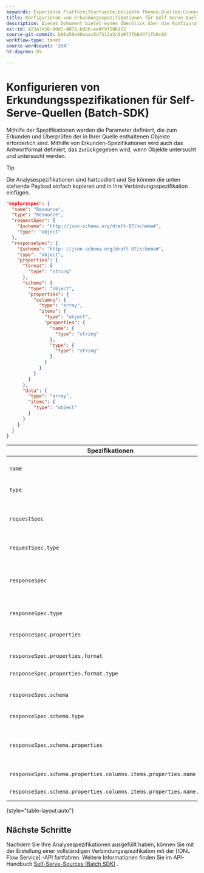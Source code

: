 ```yaml
---
keywords: Experience Platform;Startseite;beliebte Themen;Quellen;Connectoren;Quell-Connectoren;Quellen-SDK;SDK
title: Konfigurieren von Erkundungsspezifikationen für Self-Serve-Quellen (Batch-SDK)
description: Dieses Dokument bietet einen Überblick über die Konfigurationen, die Sie für die Verwendung von Self-Serve-Quellen (Batch SDK) vorbereiten müssen.
exl-id: 423a7e56-9dd1-4071-bd26-ee4f9f206122
source-git-commit: b66a50e40aaac8df312a2c9a977fb8d4f1fb0c80
workflow-type: tm+mt
source-wordcount: '254'
ht-degree: 6%

---
```


# Konfigurieren von Erkundungsspezifikationen für Self-Serve-Quellen (Batch-SDK)

Mithilfe der Spezifikationen werden die Parameter definiert, die zum Erkunden und Überprüfen der in Ihrer Quelle enthaltenen Objekte erforderlich sind. Mithilfe von Erkunden-Spezifikationen wird auch das Antwortformat definiert, das zurückgegeben wird, wenn Objekte untersucht und untersucht werden.

>[!TIP]
>
>Die Analysespezifikationen sind hartcodiert und Sie können die unten stehende Payload einfach kopieren und in Ihre Verbindungsspezifikation einfügen.

```json
"exploreSpec": {
  "name": "Resource",
  "type": "Resource",
  "requestSpec": {
    "$schema": "http://json-schema.org/draft-07/schema#",
    "type": "object"
  },
  "responseSpec": {
    "$schema": "http: //json-schema.org/draft-07/schema#",
    "type": "object",
    "properties": {
      "format": {
        "type": "string"
      },
      "schema": {
        "type": "object",
        "properties": {
          "columns": {
            "type": "array",
            "items": {
              "type": "object",
              "properties": {
                "name": {
                  "type": "string"
                },
                "type": {
                  "type": "string"
                }
              }
            }
          }
        }
      },
      "data": {
        "type": "array",
        "items": {
          "type": "object"
        }
      }
    }
  }
}
```

| Spezifikationen | Beschreibung | Beispiel |
| --- | --- | --- |
| `name` | Definiert den Namen oder die Kennung der Explorationsspezifikation. | `Resource` |
| `type` | Definiert den Typ der Analysespezifikation. | `Resource` |
| `requestSpec` | Enthält die Parameter, die zum Erkunden von Objekten in der Verbindung erforderlich sind. |
| `requestSpec.type` | Definiert den Datentyp der Anforderungsspezifikation. | `object` |
| `responseSpec` | Enthält die Parameter, die das Format der Antwortnachricht definieren, die bei einem Erkundungsaufruf zurückgegeben wird. |
| `responseSpec.type` | Definiert den Datentyp der Antwortspezifikation. | `object` |
| `responseSpec.properties` | Enthält Informationen zur Formatierung der Antwortnachricht. |
| `responseSpec.properties.format` | Definiert die Formatierung des Antwortschemas. | `object` |
| `responseSpec.properties.format.type` | Definiert den Datentyp von Eigenschaften. | `string` |
| `responseSpec.schema` | Enthält Informationen zur Formatierung des Antwortschemas. |
| `responseSpec.schema.type` | Definiert den Datentyp des Schemas. | `object` |
| `responseSpec.schema.properties` | Enthält Informationen zu den Spalten, dem Typ und den Elementen, die in einem Schema gespeichert sind. |
| `responseSpec.schema.properties.columns.items.properties.name` | Zeigt den Namen der Datei an. |
| `responseSpec.schema.properties.columns.items.properties.name.type` | Definiert den Datentyp des Dateinamens. | `string` |

{style="table-layout:auto"}

## Nächste Schritte

Nachdem Sie Ihre Analysespezifikationen ausgefüllt haben, können Sie mit der Erstellung einer vollständigen Verbindungsspezifikation mit der [!DNL Flow Service] -API fortfahren. Weitere Informationen finden Sie im API-Handbuch [Self-Serve-Sources (Batch SDK)](../api/api-overview.md) .
